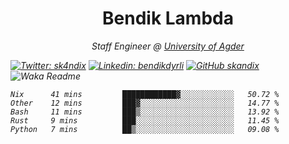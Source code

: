 <h1 align="center"> Bendik Lambda </h1>
<p align="center"><em>Staff Engineer @ <a href="http://www.uia.no">University of Agder</a></p>



[![Twitter: sk4ndix](https://img.shields.io/twitter/follow/sk4ndix?style=social)](https://twitter.com/sk4ndix)
[![Linkedin: bendikdyrli](https://img.shields.io/badge/-bendikdyrli-blue?style=flat-square&logo=Linkedin&logoColor=white&link=https://www.linkedin.com/in/bendikdyrli/)](https://www.linkedin.com/in/bendikdyrli/)
[![GitHub skandix](https://img.shields.io/github/followers/skandix?label=follow&style=social)](https://github.com/skandix)
![Waka Readme](https://github.com/skandix/skandix/workflows/Waka%20Readme/badge.svg)


<!--START_SECTION:waka-->
```text
Nix      41 mins         ████████████▓░░░░░░░░░░░░   50.72 % 
Other    12 mins         ███▓░░░░░░░░░░░░░░░░░░░░░   14.77 % 
Bash     11 mins         ███▒░░░░░░░░░░░░░░░░░░░░░   13.92 % 
Rust     9 mins          ███░░░░░░░░░░░░░░░░░░░░░░   11.45 % 
Python   7 mins          ██▒░░░░░░░░░░░░░░░░░░░░░░   09.08 % 
```
<!--END_SECTION:waka-->
